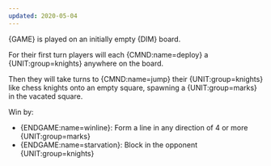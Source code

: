 ```yaml
---
updated: 2020-05-04
---
```


{GAME} is played on an initially empty {DIM} board.

For their first turn players will each {CMND:name=deploy} a {UNIT:group=knights} anywhere on the board.

Then they will take turns to {CMND:name=jump} their {UNIT:group=knights} like chess knights onto an empty square, spawning a {UNIT:group=marks} in the vacated square.

Win by:

- {ENDGAME:name=winline}: Form a line in any direction of 4 or more {UNIT:group=marks}
- {ENDGAME:name=starvation}: Block in the opponent {UNIT:group=knights}
